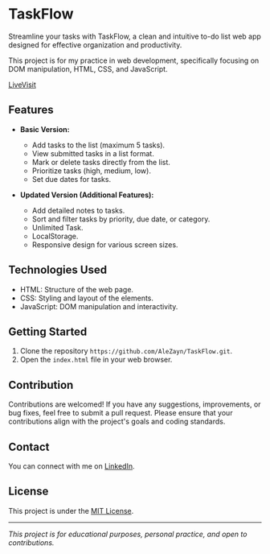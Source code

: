 # TaskFlow

Streamline your tasks with TaskFlow, a clean and intuitive to-do list web app designed for effective organization and productivity.

This project is for my practice in web development, specifically focusing on DOM manipulation, HTML, CSS, and JavaScript.

[LiveVisit](https://to-do-task-flow.netlify.app/)

## Features

- **Basic Version:**
  - Add tasks to the list (maximum 5 tasks).
  - View submitted tasks in a list format.
  - Mark or delete tasks directly from the list.
  - Prioritize tasks (high, medium, low).
  - Set due dates for tasks.
  
- **Updated Version (Additional Features):**

  - Add detailed notes to tasks.
  - Sort and filter tasks by priority, due date, or category.
  - Unlimited Task.
  - LocalStorage.
  - Responsive design for various screen sizes.

## Technologies Used

- HTML: Structure of the web page.
- CSS: Styling and layout of the elements.
- JavaScript: DOM manipulation and interactivity.

## Getting Started

1. Clone the repository `https://github.com/AleZayn/TaskFlow.git`.
2. Open the `index.html` file in your web browser.

## Contribution

Contributions are welcomed! If you have any suggestions, improvements, or bug fixes, feel free to submit a pull request. Please ensure that your contributions align with the project's goals and coding standards.

## Contact

You can connect with me on [LinkedIn](https://www.linkedin.com/in/al%C3%ACzain/).

## License

This project is under the [MIT License](LICENSE).

---

*This project is for educational purposes, personal practice, and open to contributions.*


